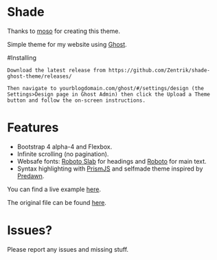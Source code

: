 # Shade

Thanks to [moso](https://github.com/moso/shade-ghost-theme) for creating this theme.

Simple theme for my website using [Ghost](http://github.com/tryghost/ghost/).

#Installing

```
Download the latest release from https://github.com/Zentrik/shade-ghost-theme/releases/

Then navigate to yourblogdomain.com/ghost/#/settings/design (the Settings>Design page in Ghost Admin) then click the Upload a Theme button and follow the on-screen instructions.
```

# Features

- Bootstrap 4 alpha-4 and Flexbox.
- Infinite scrolling (no pagination).
- Websafe fonts: [Roboto Slab](https://fonts.google.com/specimen/Roboto+Slab) for headings and [Roboto](https://fonts.google.com/specimen/Roboto) for main text.
- Syntax highlighting with [PrismJS](https://github.com/PrismJS/prism) and selfmade theme inspired by [Predawn](https://github.com/jamiewilson/predawn).

You can find a live example [here](https://neonnuke.tech).

The original file can be found [here](https://ghost.moso.io).

# Issues?
Please report any issues and missing stuff.